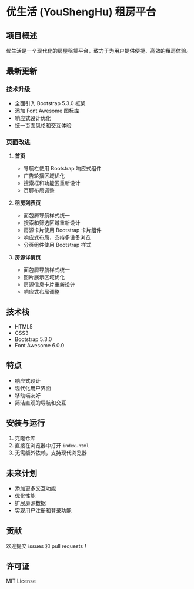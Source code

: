 # 优生活 (YouShengHu) 租房平台

## 项目概述
优生活是一个现代化的房屋租赁平台，致力于为用户提供便捷、高效的租房体验。

## 最新更新

### 技术升级
- 全面引入 Bootstrap 5.3.0 框架
- 添加 Font Awesome 图标库
- 响应式设计优化
- 统一页面风格和交互体验

### 页面改进
1. **首页**
   - 导航栏使用 Bootstrap 响应式组件
   - 广告轮播区域优化
   - 搜索框和功能区重新设计
   - 页脚布局调整

2. **租房列表页**
   - 面包屑导航样式统一
   - 搜索和筛选区域重新设计
   - 房源卡片使用 Bootstrap 卡片组件
   - 响应式布局，支持多设备浏览
   - 分页组件使用 Bootstrap 样式

3. **房源详情页**
   - 面包屑导航样式统一
   - 图片展示区域优化
   - 房源信息卡片重新设计
   - 响应式布局调整

## 技术栈
- HTML5
- CSS3
- Bootstrap 5.3.0
- Font Awesome 6.0.0

## 特点
- 响应式设计
- 现代化用户界面
- 移动端友好
- 简洁直观的导航和交互

## 安装与运行
1. 克隆仓库
2. 直接在浏览器中打开 `index.html`
3. 无需额外依赖，支持现代浏览器

## 未来计划
- 添加更多交互功能
- 优化性能
- 扩展房源数据
- 实现用户注册和登录功能

## 贡献
欢迎提交 issues 和 pull requests！

## 许可证
MIT License
